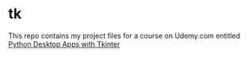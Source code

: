 # tk

This repo contains my project files for a course on Udemy.com entitled
[Python Desktop Apps with Tkinter](https://www.udemy.com/course/python-gui-tkinter/learn/lecture/12570558?start=30#overview)